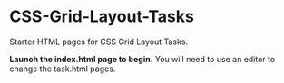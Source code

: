 # CSS-Grid-Layout-Tasks
Starter HTML pages for CSS Grid Layout Tasks.

**Launch the index.html page to begin.**
You will need to use an editor to change the task.html pages.
